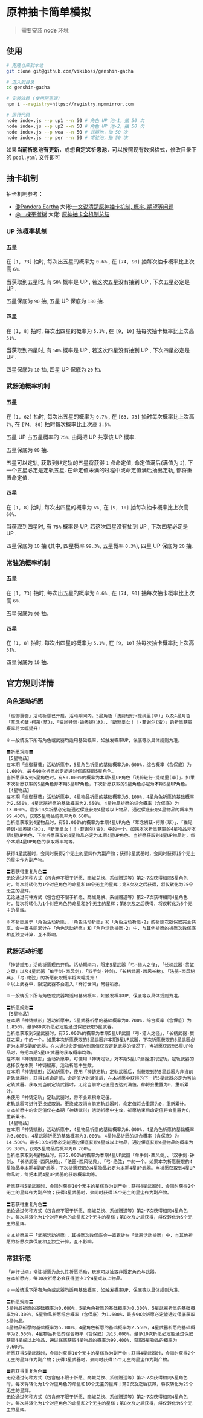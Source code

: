 # 原神抽卡简单模拟

> 需要安装 [node](https://nodejs.org/) 环境

## 使用

```bash
# 克隆仓库到本地
git clone git@github.com/vikiboss/genshin-gacha

# 进入到目录
cd genshin-gacha

# 安装依赖 (使用阿里源)
npm i --registry=https://registry.npmmirror.com

# 运行代码
node index.js --p up1 --n 50 # 角色 UP 池-1，抽 50 次
node index.js --p up2 --n 50 # 角色 UP 池-2，抽 50 次
node index.js --p wea --n 50 # 武器池，抽 50 次
node index.js --p per --n 50 # 常驻池，抽 50 次
```

如果**当前祈愿池有更新**，或想**自定义祈愿池**，可以按照现有数据格式，修改目录下的 `pool.yaml` 文件即可

## 抽卡机制

抽卡机制参考：

- [@Pandora Eartha​](https://www.zhihu.com/people/PandoraEartha) 大佬:[一文说清楚原神抽卡机制, 概率, 期望等问题](https://zhuanlan.zhihu.com/p/522246996)
- [@一棵平衡树](https://space.bilibili.com/6165300) 大佬: [原神抽卡全机制总结](https://www.bilibili.com/read/cv10468091)

### UP 池概率机制

#### 五星

在 `[1, 73]` 抽时, 每次出五星的概率为 `0.6%` , 在 `[74, 90]` 抽每次抽卡概率比上次高 `6%`.

当获取到五星时, 有 `50%` 概率是 UP , 若这次五星没有抽到 UP , 下次五星必定是 UP .

五星保底为 `90` 抽, 五星 UP 保底为 `180` 抽.

#### 四星

在 `[1, 8]` 抽时, 每次出四星的概率为 `5.1%` , 在 `[9, 10]` 抽每次抽卡概率比上次高 `51%`.

当获取到四星时, 有 `50%` 概率是 UP , 若这次四星没有抽到 UP , 下次四星必定是 UP .

四星保底为 `10` 抽, 四星 UP 保底为 `20` 抽.

### 武器池概率机制

#### 五星

在 `[1, 62]` 抽时, 每次出五星的概率为 `0.7%` , 在 `[63, 73]` 抽时每次概率比上次高 `7%`, 在 `[74, 80]` 抽时每次概率比上次高 `3.5%`.

五星 UP 占五星概率的 `75%`, 由两把 UP 共享该 UP 概率.

五星保底为 `80` 抽.

五星可以定轨, 获取到非定轨的五星将获得 `1` 点命定值, 命定值满后(满值为 `2`), 下一个五星必定是定轨五星. 在命定值未满的过程中或命定值满后抽出定轨, 都将重置命定值.

#### 四星

在 `[1, 8]` 抽时, 每次出四星的概率为 `6%` , 在 `[9, 10]` 抽每次抽卡概率比上次高 `60%`.

当获取到四星时, 有 `75%` 概率是 UP, 若这次四星没有抽到 UP , 下次四星必定是 UP .

四星保底为 `10` 抽 (其中, 四星概率 `99.3%`, 五星概率 `0.3%`), 四星 UP 保底为 `20` 抽.

### 常驻池概率机制

#### 五星

在 `[1, 73]` 抽时, 每次出五星的概率为 `0.6%` , 在 `[74, 90]` 抽每次抽卡概率比上次高 `6%`.

五星保底为 `90` 抽.

#### 四星

在 `[1, 8]` 抽时, 每次出四星的概率为 `5.1%` , 在 `[9, 10]` 抽每次抽卡概率比上次高 `51%`.

四星保底为 `10` 抽.

## 官方规则详情

### 角色活动祈愿

```plain
「巡御蘙荟」活动祈愿已开启。活动期间内，5星角色「浅蔚轻行·提纳里(草)」以及4星角色「萃念初蘖·柯莱(草)」、「猫尾特调·迪奥娜(冰)」、「断罪皇女！！·菲谢尔(雷)」的祈愿获取概率将大幅提升！

※一般情况下所有角色或武器均适用基础概率，如触发概率UP、保底等以具体规则为准。

〓祈愿规则〓
【5星物品】
在本期「巡御蘙荟」活动祈愿中，5星角色祈愿的基础概率为0.600%，综合概率（含保底）为1.600%，最多90次祈愿必定能通过保底获取5星角色。
当祈愿获取到5星角色时，有50.000%的概率为本期5星UP角色「浅蔚轻行·提纳里(草)」。如果本次祈愿获取的5星角色非本期5星UP角色，下次祈愿获取的5星角色必定为本期5星UP角色。
【4星物品】
在本期「巡御蘙荟」活动祈愿中，4星物品祈愿的基础概率为5.100%，4星角色祈愿的基础概率为2.550%，4星武器祈愿的基础概率为2.550%，4星物品祈愿的综合概率（含保底）为13.000%。最多10次祈愿必定能通过保底获取4星或以上物品，通过保底获取4星物品的概率为99.400%，获取5星物品的概率为0.600%。
当祈愿获取到4星物品时，有50.000%的概率为本期4星UP角色「萃念初蘖·柯莱(草)」、「猫尾特调·迪奥娜(冰)」、「断罪皇女！！·菲谢尔(雷)」中的一个。如果本次祈愿获取的4星物品非本期4星UP角色，下次祈愿获取的4星物品必定为本期4星UP角色。当祈愿获取到4星UP物品时，每个本期4星UP角色的获取概率均等。

获得4星武器时，会同时获得2个无主的星辉作为副产物；获得3星武器时，会同时获得15个无主的星尘作为副产物。

〓若获得重复角色〓
无论通过何种方式（包含但不限于祈愿、商城兑换、系统赠送等）第2~7次获得相同5星角色时，每次将转化为1个对应角色的命星和10个无主的星辉；第8次及之后获得，将仅转化为25个无主的星辉。
无论通过何种方式（包含但不限于祈愿、商城兑换、系统赠送等）第2~7次获得相同4星角色时，每次将转化为1个对应角色的命星和2个无主的星辉；第8次及之后获得，将仅转化为5个无主的星辉。

※本祈愿属于「角色活动祈愿」，「角色活动祈愿」和「角色活动祈愿-2」的祈愿次数保底完全共享，会一直共同累计在「角色活动祈愿」和「角色活动祈愿-2」中，与其他祈愿的祈愿次数保底相互独立计算，互不影响。
```

### 武器活动祈愿

```plain
「神铸赋形」活动祈愿现已开启。活动期间内，限定5星武器「弓·猎人之径」、「长柄武器·贯虹之槊」以及4星武器「单手剑·西风剑」、「双手剑·钟剑」、「长柄武器·西风长枪」、「法器·西风秘典」、「弓·绝弦」的祈愿获取概率将大幅提升！
※以上武器中，限定武器不会进入「奔行世间」常驻祈愿。

※一般情况下所有角色或武器均适用基础概率，如触发概率UP、保底等以具体规则为准。

〓祈愿规则〓
【5星物品】
在本期「神铸赋形」活动祈愿中，5星武器祈愿的基础概率为0.700%，综合概率（含保底）为1.850%，最多80次祈愿必定能通过保底获取5星武器。
当祈愿获取到5星武器时，有75.000%的概率为本期5星UP武器「弓·猎人之径」、「长柄武器·贯虹之槊」中的一个。如果本次祈愿获取的5星武器非本期5星UP武器，下次祈愿获取的5星武器必定为本期5星UP武器。在未通过命定值达到满值获取定轨武器的情况下，当祈愿获取到5星UP物品时，每把本期5星UP武器的获取概率均等。
在本期「神铸赋形」活动祈愿中，可使用「神铸定轨」对本期5星UP武器进行定轨，定轨武器的选择仅在本期「神铸赋形」活动祈愿中生效。
在本期「神铸赋形」活动祈愿中，使用「神铸定轨」定轨武器后，当获取到的5星武器为非当前定轨武器时，获得1点命定值，命定值达到满值后，在本祈愿中获得的下一把5星武器必定为当前定轨武器。获取到当前定轨武器时，无论当前命定值是否达到满值，都将会重置为0，重新累计。
未使用「神铸定轨」定轨武器时，将不会累积命定值。
定轨武器可进行更换或取消。更换或取消当前定轨武器时，命定值将会重置为0，重新累计。
※本祈愿中的命定值仅在本期「神铸赋形」活动祈愿中生效，祈愿结束后命定值将会重置为0，重新累计。
【4星物品】
在本期「神铸赋形」活动祈愿中，4星物品祈愿的基础概率为6.000%，4星角色祈愿的基础概率为3.000%，4星武器祈愿的基础概率为3.000%，4星物品祈愿的综合概率（含保底）为14.500%。最多10次祈愿必定能通过保底获取4星或以上物品，通过保底获取4星物品的概率为99.300%，获取5星物品的概率为0.700%。
当祈愿获取到4星物品时，有75.000%的概率为本期4星UP武器「单手剑·西风剑」、「双手剑·钟剑」、「长柄武器·西风长枪」、「法器·西风秘典」、「弓·绝弦」中的一个。如果本次祈愿获取的4星物品非本期4星UP武器，下次祈愿获取的4星物品必定为本期4星UP武器。当祈愿获取到4星UP物品时，每把本期4星UP武器的获取概率均等。

祈愿获得5星武器时，会同时获得10个无主的星辉作为副产物；获得4星武器时，会同时获得2个无主的星辉作为副产物；获得3星武器时，会同时获得15个无主的星尘作为副产物。

〓若获得重复角色〓
无论通过何种方式（包含但不限于祈愿、商城兑换、系统赠送等）第2~7次获得相同4星角色时，每次将转化为1个对应角色的命星和2个无主的星辉；第8次及之后获得，将仅转化为5个无主的星辉。

※本祈愿属于「武器活动祈愿」，其祈愿次数保底会一直累计在「武器活动祈愿」中，与其他祈愿的祈愿次数保底相互独立计算，互不影响。
```

### 常驻祈愿

```plain
「奔行世间」常驻祈愿为永久性祈愿活动，玩家可以抽取非限定角色与武器。
在本祈愿内，每10次祈愿必会获得至少1个4星或以上物品。

※一般情况下所有角色或武器均适用基础概率，如触发概率UP、保底等以具体规则为准。

〓祈愿规则〓
5星物品祈愿的基础概率为0.600%，5星角色祈愿的基础概率为0.300%，5星武器祈愿的基础概率为0.300%，5星物品祈愿综合概率（含保底）为1.600%，最多90次祈愿必定能通过保底获取5星物品。
4星物品祈愿的基础概率为5.100%，4星角色祈愿的基础概率为2.550%，4星武器祈愿的基础概率为2.550%，4星物品祈愿的综合概率（含保底）为13.000%。最多10次祈愿必定能通过保底获取4星或以上物品，通过保底获取4星物品的概率为99.400%，获取5星物品的概率为0.600%。
祈愿获得5星武器时，会同时获得10个无主的星辉作为副产物；获得4星武器时，会同时获得2个无主的星辉作为副产物；获得3星武器时，会同时获得15个无主的星尘作为副产物。

〓若获得重复角色〓
无论通过何种方式（包含但不限于祈愿、商城兑换、系统赠送等）第2~7次获得相同5星角色时，每次将转化为1个对应角色的命星和10个无主的星辉；第8次及之后获得，将仅转化为25个无主的星辉。
无论通过何种方式（包含但不限于祈愿、商城兑换、系统赠送等）第2~7次获得相同4星角色时，每次将转化为1个对应角色的命星和2个无主的星辉；第8次及之后获得，将仅转化为5个无主的星辉。
```
